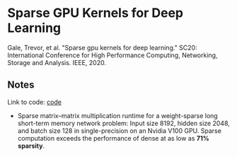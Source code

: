 # Sparse GPU Kernels for Deep Learning

Gale, Trevor, et al. "Sparse gpu kernels for deep learning." SC20: International Conference for High Performance Computing, Networking, Storage and Analysis. IEEE, 2020.

## Notes

Link to code: [code](https://github.com/google-research/sputnik)

* Sparse matrix–matrix multiplication runtime for a weight-sparse long short-term memory network problem: Input size 8192, hidden size 2048, and batch size 128 in single-precision on an Nvidia V100 GPU. Sparse computation exceeds the performance of dense at as low as **71% sparsity**.